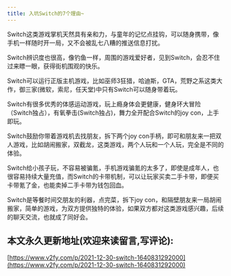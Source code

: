 ```yaml
---
title: 入坑Switch的7个理由~
---
```



Switch这类游戏掌机天然具有亲和力，与童年的记忆点挂钩，可以随身携带，像手机一样随时开一局，又不会被乱七八糟的推送信息打扰。

Switch辨识度也很高，像钓鱼一样，周围的游戏爱好者，见到Switch，会忍不住过来瞟一眼，获得街机围观的快乐。

Switch可以运行正版主机游戏，比如巫师3狂猎，哈迪斯，GTA，荒野之系这类大作，御三家(微软，索尼，任天堂)中只有Switch可以随身带着玩。

Switch有很多优秀的体感运动游戏，玩上瘾身体会更健康，健身环大冒险（Switch独占），有氧拳击(Switch独占)，舞力全开配合Switch的joy con，上手即玩。

Switch鼓励你带着游戏机去找朋友，拆下两个joy con手柄，即可和朋友来一把双人游戏，比如胡闹搬家，双截龙，这类游戏，两个人玩和一个人玩，完全是不同的体验。

Switch给小孩子玩，不容易被骗氪，手机游戏骗氪的太多了，即使是成年人，也很容易持续大量充值，而Switch的卡带机制，可以让玩家买卖二手卡带，即便买卡带氪了金，也能卖掉二手卡带为钱包回血。

Switch是等餐时间交朋友的利器，点完菜，拆下joy con，和隔壁朋友来一局胡闹搬家，简单的游戏，为双方提供独特的体验，如果双方都对这类游戏感兴趣，后续的聊天交流，也就成了同好会。









## 本文永久更新地址(欢迎来读留言,写评论):

[https://www.v2fy.com/p/2021-12-30-switch-1640831292000](https://www.v2fy.com/p/2021-12-30-switch-1640831292000)
